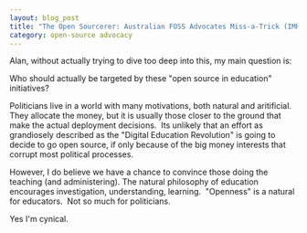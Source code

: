 ```yaml
--- 
layout: blog_post
title: "The Open Sourcerer: Australian FOSS Advocates Miss-a-Trick (IMHO)"
category: open-source advocacy
---
```

Alan, without actually trying to dive too deep into this, my main question is:

Who should actually be targeted by these "open source in education" initiatives?

Politicians live in a world with many motivations, both natural and aritificial.  They allocate the money, but it is usually those closer to the ground that make the actual deployment decisions.  Its unlikely that an effort as grandiosely described as the "Digital Education Revolution" is going to decide to go open source, if only because of the big money interests that corrupt most political processes.

However, I do believe we have a chance to convince those doing the teaching (and administering).  The natural philosophy of education encourages investigation, understanding, learning.  "Openness" is a natural for educators.  Not so much for politicians.

Yes I'm cynical.
